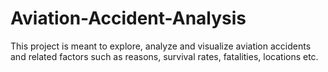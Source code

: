 # Aviation-Accident-Analysis
This project is meant to explore, analyze and visualize aviation accidents and related factors such as reasons, survival rates, fatalities, locations etc. 
